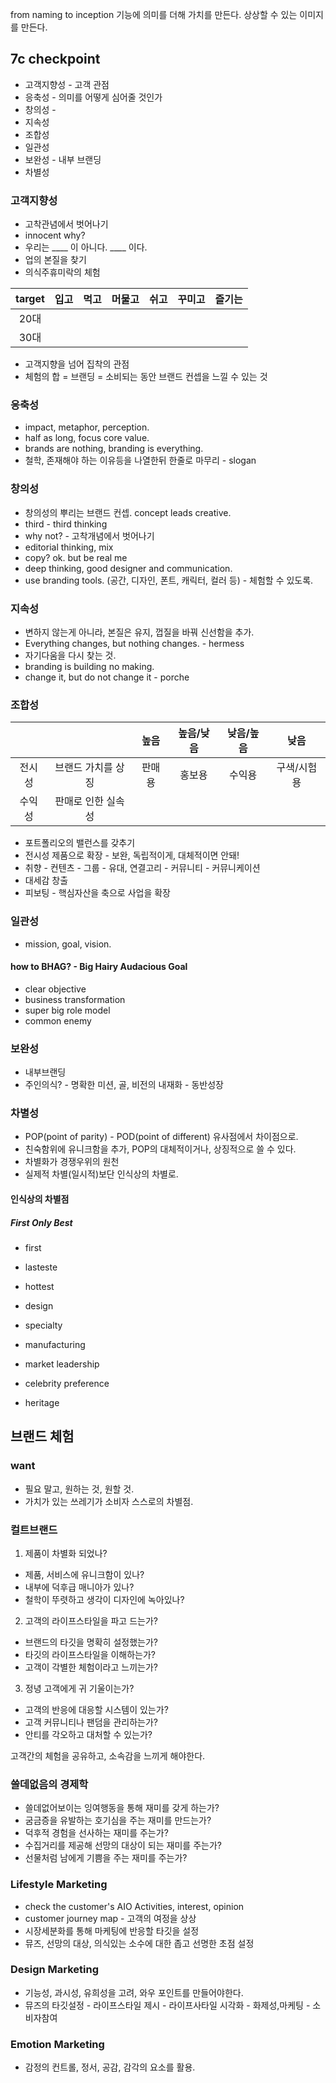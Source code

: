from naming to inception
기능에 의미를 더해 가치를 만든다.
상상할 수 있는 이미지를 만든다.

## 7c checkpoint
- 고객지향성 - 고객 관점
- 응축성 - 의미를 어떻게 심어줄 것인가
- 창의성 - 
- 지속성
- 조합성
- 일관성
- 보완성 - 내부 브랜딩
- 차별성 

### 고객지향성

- 고착관념에서 벗어나기 
- innocent why?
- 우리는 ____ 이 아니다. ____ 이다. 
- 업의 본질을 찾기
- 의식주휴미락의 체험

| target | 입고  | 먹고  | 머물고 | 쉬고  | 꾸미고 | 즐기는 |
| :----: | :-: | :-: | :-: | :-: | :-: | :-: |
|  20대   |     |     |     |     |     |     |
|  30대   |     |     |     |     |     |     |
- 고객지향을 넘어 집착의 관점
- 체험의 합 = 브랜딩 = 소비되는 동안 브랜드 컨셉을 느낄 수 있는 것


### 응축성

- impact, metaphor, perception.
- half as long, focus core value.
- brands are nothing, branding is everything.
- 철학, 존재해야 하는 이유등을 나열한뒤 한줄로 마무리 - slogan

### 창의성

- 창의성의 뿌리는 브랜드 컨셉. concept leads creative.
- third - third thinking
- why not? - 고착개념에서 벗어나기
- editorial thinking, mix
- copy? ok. but be real me
- deep thinking, good designer and communication.
- use branding tools. (공간, 디자인, 폰트, 캐릭터, 컬러 등) - 체험할 수 있도록.

### 지속성

- 변하지 않는게 아니라, 본질은 유지, 껍질을 바꿔 신선함을 추가.
- Everything changes, but nothing changes. - hermess
- 자기다움을 다시 찾는 것.
- branding is building no making.
- change it, but do not change it - porche

### 조합성



|     |            | 높음  | 높음/낮음 | 낮음/높음 |   낮음   |
| :-: | :--------: | :-: | :---: | :---: | :----: |
| 전시성 | 브랜드 가치를 상징 | 판매용 |  홍보용  |  수익용  | 구색/시험용 |
| 수익성 | 판매로 인한 실속성 |     |       |       |        |

- 포트폴리오의 밸런스를 갖추기
- 전시성 제품으로 확장 - 보완, 독립적이게, 대체적이면 안돼!
- 취향 - 컨텐츠 - 그룹 - 유대, 연결고리 - 커뮤니티 - 커뮤니케이션
- 대세감 창출
- 피보팅 - 핵심자산을 축으로 사업을 확장


### 일관성

- mission, goal, vision.
#### how to BHAG? - Big Hairy Audacious Goal
- clear objective
- business transformation
- super big role model
- common enemy


### 보완성

- 내부브랜딩
- 주인의식? - 명확한 미션, 골, 비전의 내재화 - 동반성장

### 차별성

- POP(point of parity) - POD(point of different) 유사점에서 차이점으로.
- 친숙함위에 유니크함을 추가, POP의 대체적이거나, 상징적으로 쓸 수 있다.
- 차별화가 경쟁우위의 원천
- 실제적 차별(일시적)보단 인식상의 차별로.

#### 인식상의 차별점
##### First Only Best
- first
- lasteste
- hottest

- design
- specialty
- manufacturing

- market leadership
- celebrity preference
- heritage


## 브랜드 체험
### want
- 필요 말고, 원하는 것, 원할 것.
- 가치가 있는 쓰레기가 소비자 스스로의 차별점.
### 컬트브랜드
1. 제품이 차별화 되었나?
- 제품, 서비스에 유니크함이 있나?
- 내부에 덕후급 매니아가 있나?
- 철학이 뚜렷하고 생각이 디자인에 녹아있나?
2. 고객의 라이프스타일을 파고 드는가?
- 브랜드의 타깃을 명확히 설정했는가?
- 타깃의 라이프스타일을 이해하는가?
- 고객이 각별한 체험이라고 느끼는가?
3. 정녕 고객에게 귀 기울이는가?
- 고객의 반응에 대응할 시스템이 있는가?
- 고객 커뮤니티나 팬덤을 관리하는가?
- 안티를 각오하고 대처할 수 있는가?

고객간의 체험을 공유하고, 소속감을 느끼게 해야한다.

### 쓸데없음의 경제학
- 쓸데없어보이는 잉여행동을 통해 재미를 갖게 하는가?
- 굼금증을 유발하는 호기심을 주는 재미를 만드는가?
- 덕후적 경험을 선사하는 재미를 주는가?
- 수집거리를 제공해 선망의 대상이 되는 재미를 주는가?
- 선물처럼 남에게 기쁨을 주는 재미를 주는가?

### Lifestyle Marketing
- check the customer's AIO Activities, interest, opinion
- customer journey map - 고객의 여정을 상상
- 시장세분화를 통해 마케팅에 반응할 타깃을 설정
- 뮤즈, 선망의 대상, 의식있는 소수에 대한 좁고 선명한 초점 설정

### Design Marketing
- 기능성, 과시성, 유희성을 고려, 와우 포인트를 만들어야한다.
- 뮤즈의 타깃설정 - 라이프스타일 제시 - 라이프사타일 시각화 - 화제성,마케팅 - 소비자참여

### Emotion Marketing
- 감정의 컨트롤, 정서, 공감, 감각의 요소를 활용.

